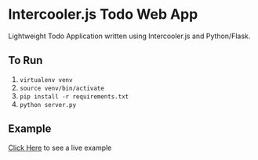 Intercooler.js Todo Web App
===========================

Lightweight Todo Application written using Intercooler.js and Python/Flask.

## To Run
 1. `virtualenv venv`
 2. `source venv/bin/activate`
 3. `pip install -r requirements.txt`
 4. `python server.py`

## Example
[Click Here](todo.lindenbach.ca) to see a live example

